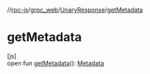 //[rpc-js](../../../index.md)/[grpc_web](../index.md)/[UnaryResponse](index.md)/[getMetadata](get-metadata.md)

# getMetadata

[js]\
open fun [getMetadata](get-metadata.md)(): [Metadata](../-metadata/index.md)
